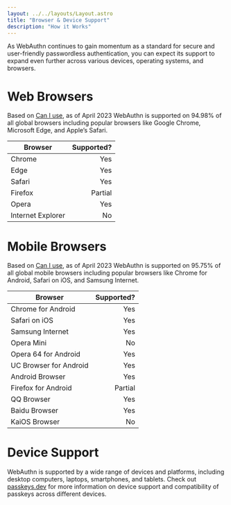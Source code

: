 ```yaml
---
layout: ../../layouts/Layout.astro
title: "Browser & Device Support"
description: "How it Works"
---
```


As WebAuthn continues to gain momentum as a standard for secure and user-friendly passwordless authentication, you can expect its support to expand even further across various devices, operating systems, and browsers.

# Web Browsers
Based on [Can I use](https://caniuse.com/?search=webauthn), as of April 2023 WebAuthn is supported on 94.98% of all global browsers including popular browsers like Google Chrome, Microsoft Edge, and Apple’s Safari.

| Browser           | Supported? |
|-------------------|-----------:|
| Chrome            |        Yes |
| Edge              |        Yes |
| Safari            |        Yes |
| Firefox           |    Partial |
| Opera             |        Yes |
| Internet Explorer |         No |

# Mobile Browsers
Based on [Can I use](https://caniuse.com/?search=webauthn), as of April 2023 WebAuthn is supported on 95.75% of all global mobile browsers including popular browsers like Chrome for Android, Safari on iOS, and Samsung Internet.

| Browser                | Supported? |
|------------------------|-----------:|
| Chrome for Android     |        Yes |
| Safari on iOS          |        Yes |
| Samsung Internet       |        Yes |
| Opera Mini             |         No |
| Opera 64 for Android   |        Yes |
| UC Browser for Android |        Yes |
| Android Browser        |        Yes |
| Firefox for Android    |    Partial |
| QQ Browser             |        Yes |
| Baidu Browser          |        Yes |
| KaiOS Browser          |         No |

# Device Support
WebAuthn is supported by a wide range of devices and platforms, including desktop computers, laptops, smartphones, and tablets. Check out [passkeys.dev](https://passkeys.dev/device-support/) for more information on device support and compatibility of passkeys across different devices.